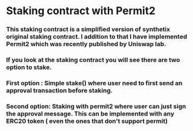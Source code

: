 # Staking contract with Permit2

### This staking contract is a simplified version of synthetix original staking contract. I addition to that I have implemented Permit2 which was recently published by Uniswap lab.

### If you look at the staking contract you will see there are two option to stake.

### First option : Simple stake() where user need to first send an approval transaction before staking.

### Second option: Staking with permit2 where user can just sign the approval message. This can be implemented with any ERC20 token ( even the ones that don't support permit)
